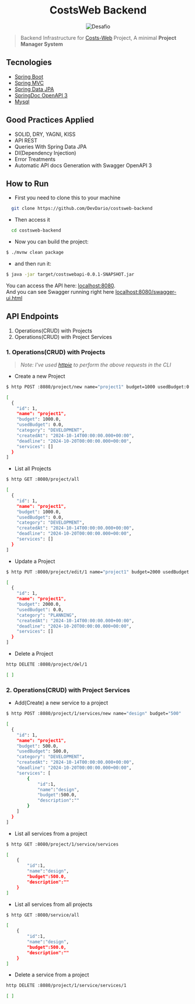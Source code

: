 <h1 align="center">
  CostsWeb Backend
</h1>

<p align="center">
 <img src="https://img.shields.io/static/v1?label=Purpose&message=Backend Infrastructure for a Frontend Project &color=8257E5&labelColor=000000" alt="Desafio" />
</p>

> Backend Infrastructure for [Costs-Web]([https://github.com/DevDario/Costs-Web) Project, A minimal **Project Manager System**

## Tecnologies

- [Spring Boot](https://spring.io/projects/spring-boot)
- [Spring MVC](https://docs.spring.io/spring-framework/reference/web/webmvc.html)
- [Spring Data JPA](https://spring.io/projects/spring-data-jpa)
- [SpringDoc OpenAPI 3](https://springdoc.org/v2/#spring-webflux-support)
- [Mysql](https://dev.mysql.com/downloads/)

## Good Practices Applied

- SOLID, DRY, YAGNI, KISS
- API REST
- Queries With Spring Data JPA
- DI(Dependency Injection)
- Error Treatments
- Automatic API docs Generation with Swagger OpenAPI 3

## How to Run 

- First you need to clone this to your machine
```bash
  git clone https://github.com/DevDario/costsweb-backend
```

- Then access it
```bash
  cd costsweb-backend
```

- Now you can build the project:
```bash
$ ./mvnw clean package
```
- and then run it:
```bash
$ java -jar target/costswebapi-0.0.1-SNAPSHOT.jar
```

You can access the API here: [localhost:8080](http://localhost:8080). <br>
And you can see Swagger running right here [localhost:8080/swagger-ui.html](http://localhost:8080/swagger-ui.html)

## API Endpoints
1. Operations(CRUD) with Projects
2. Operations(CRUD) with Project Services

### 1. Operations(CRUD) with Projects

> _Note: I've used [httpie](https://httpie.io) to perform the above requests in the CLI_

- Create a new Project
```bash
$ http POST :8080/project/new name="project1" budget=1000 usedBudget:0.0 category:"DEVELOPMENT" deadline:"2024-10-14T00:00:00.000+00:00"

[
  {
    "id": 1,
	"name": "project1",
	"budget": 1000.0,
	"usedBudget": 0.0,
	"category": "DEVELOPMENT",
	"createdAt": "2024-10-14T00:00:00.000+00:00",
	"deadline": "2024-10-20T00:00:00.000+00:00",
	"services": []
  }
]
```

- List all Projects
```bash
$ http GET :8080/project/all

[
  {
    "id": 1,
	"name": "project1",
	"budget": 1000.0,
	"usedBudget": 0.0,
	"category": "DEVELOPMENT",
	"createdAt": "2024-10-14T00:00:00.000+00:00",
	"deadline": "2024-10-20T00:00:00.000+00:00",
	"services": []
  }
]
```

- Update a Project
```bash
$ http PUT :8080/project/edit/1 name="project1" budget=2000 usedBudget:0.0 category:"PLANNING" deadline:"2024-10-14T00:00:00.000+00:00"

[
  {
    "id": 1,
	"name": "project1",
	"budget": 2000.0,
	"usedBudget": 0.0,
	"category": "PLANNING",
	"createdAt": "2024-10-14T00:00:00.000+00:00",
	"deadline": "2024-10-20T00:00:00.000+00:00",
	"services": []
  }
]

```

- Delete a Project
```bash
http DELETE :8080/project/del/1

[ ]
```

### 2. Operations(CRUD) with Project Services

- Add(Create) a new service to a project
```bash
$ http POST :8080/project/1/services/new name="design" budget="500"

[
  {
    "id": 1,
	"name": "project1",
	"budget": 500.0,
	"usedBudget": 500.0,
	"category": "DEVELOPMENT",
	"createdAt": "2024-10-14T00:00:00.000+00:00",
	"deadline": "2024-10-20T00:00:00.000+00:00",
	"services": [
	    {
	        "id":1,
	        "name":"design",
	        "budget":500.0,
	        "description":""
	    }
	]
  }
]
```

- List all services from a project
```bash
$ http GET :8080/project/1/service/services

[
    {
	    "id":1,
	    "name":"design",
	    "budget":500.0,
	    "description":""
	}
]
```

- List all services from all projects
```bash
$ http GET :8080/service/all

[
    {
	    "id":1,
	    "name":"design",
	    "budget":500.0,
	    "description":""
	}
]

```

- Delete a service from a project
```bash
http DELETE :8080/project/1/service/services/1

[ ]
```
